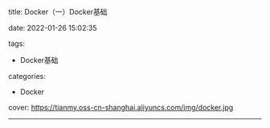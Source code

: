 title: Docker（一）Docker基础

date: 2022-01-26 15:02:35

tags:

- Docker基础

categories:

- Docker

cover: https://tianmy.oss-cn-shanghai.aliyuncs.com/img/docker.jpg

---
